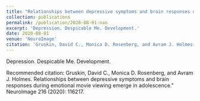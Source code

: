```yaml
---
title: "Relationships between depressive symptoms and brain responses during emotional movie viewing emerge in adolescence"
collection: publications
permalink: /publication/2020-08-01-nan
excerpt: 'Depression. Despicable Me. Development.'
date: 2020-08-01
venue: 'NeuroImage'
citation: 'Gruskin, David C., Monica D. Rosenberg, and Avram J. Holmes. Relationships between depressive symptoms and brain responses during emotional movie viewing emerge in adolescence.&quot; NeuroImage 216 (2020): 116217.'
---
```

Depression. Despicable Me. Development.

Recommended citation: Gruskin, David C., Monica D. Rosenberg, and Avram J. Holmes. Relationships between depressive symptoms and brain responses during emotional movie viewing emerge in adolescence." NeuroImage 216 (2020): 116217.